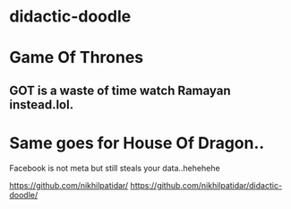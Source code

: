 # didactic-doodle
# Game Of Thrones

## GOT is a waste of time watch Ramayan instead.lol.
# Same goes for House Of Dragon..


Facebook is not meta but still steals your data..hehehehe

https://github.com/nikhilpatidar/
https://github.com/nikhilpatidar/didactic-doodle/
